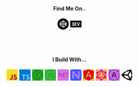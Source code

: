 <h4 align="center">Find Me On..</h4>
<p align="center">
  <a href="https://codepen.io/brookesb91" title="Codepen">
    <img alt="Codepen" width="30px" src="https://raw.githubusercontent.com/brookesb91/brookesb91/master/images/codepen.svg">
  </a>

  <a href="https://dev.to/brookesb91" title="Dev.to">
    <img alt="Codepen" width="30px" src="https://raw.githubusercontent.com/brookesb91/brookesb91/master/images/dev-dot-to.svg">
  </a>
</p>
<br />
<br />

<h4 align="center">I Build With...</h4>
<p align="center">
  <span>
    <img alt="JavaScript" style="filter: invert(92%) sepia(85%) saturate(3626%) hue-rotate(338deg) brightness(99%) contrast(95%);" width="30px" src="https://raw.githubusercontent.com/brookesb91/brookesb91/master/images/javascript.svg">
  </span>

  <span>
    <img alt="Typescript" style="filter: invert(28%) sepia(85%) saturate(1372%) hue-rotate(181deg) brightness(106%) contrast(101%);" width="30px" src="https://raw.githubusercontent.com/brookesb91/brookesb91/master/images/typescript.svg">
  </span>

  <span>
    <img alt="CSharp" style="filter: invert(43%) sepia(12%) saturate(3365%) hue-rotate(71deg) brightness(101%) contrast(90%);" width="30px" src="https://raw.githubusercontent.com/brookesb91/brookesb91/master/images/csharp.svg">
  </span>

  <span>
    <img alt="NodeJS" style="filter: invert(44%) sepia(79%) saturate(455%) hue-rotate(72deg) brightness(94%) contrast(90%);" width="30px" src="https://raw.githubusercontent.com/brookesb91/brookesb91/master/images/node-dot-js.svg">
  </span>

  <span>
    <img alt="DotNet" style="filter: invert(23%) sepia(24%) saturate(4412%) hue-rotate(248deg) brightness(87%) contrast(97%);" width="30px" src="https://raw.githubusercontent.com/brookesb91/brookesb91/master/images/dot-net.svg">
  </span>

  <span>
    <img alt="NativeScript" style="filter: invert(31%) sepia(93%) saturate(4466%) hue-rotate(229deg) brightness(103%) contrast(101%);" width="30px" src="https://raw.githubusercontent.com/brookesb91/brookesb91/master/images/nativescript.svg">
  </span>

  <span>
    <img alt="Angular" width="30px" style="filter: invert(14%) sepia(100%) saturate(7457%) hue-rotate(342deg) brightness(85%) contrast(104%);" src="https://raw.githubusercontent.com/brookesb91/brookesb91/master/images/angular.svg">
  </span>

  <span>
    <img alt="GraphQL" style="filter: invert(15%) sepia(73%) saturate(6707%) hue-rotate(310deg) brightness(90%) contrast(108%);" width="30px" src="https://raw.githubusercontent.com/brookesb91/brookesb91/master/images/graphql.svg">
  </span>

  <span>
    <img alt="Apollo GraphQL" style="filter: invert(18%) sepia(46%) saturate(3393%) hue-rotate(240deg) brightness(79%) contrast(111%);" width="30px" src="https://raw.githubusercontent.com/brookesb91/brookesb91/master/images/apollographql.svg">
  </span>

  <span>
    <img alt="Unity"  width="30px" src="https://raw.githubusercontent.com/brookesb91/brookesb91/master/images/unity.svg">
  </span>
</p>
